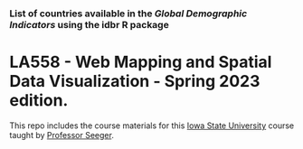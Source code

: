 ### List of countries available in the *Global Demographic Indicators* using the idbr R package

# LA558 - Web Mapping and Spatial Data Visualization - Spring 2023 edition.
This repo includes the course materials for this [Iowa State University](https://www.iastate.edu) course taught by [Professor Seeger](https://faculty.sites.iastate.edu/cjseeger/).
